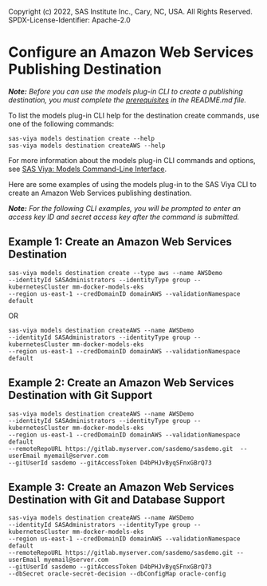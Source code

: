 Copyright (c) 2022, SAS Institute Inc., Cary, NC, USA.  All Rights Reserved.
SPDX-License-Identifier: Apache-2.0

# Configure an Amazon Web Services Publishing Destination

_**Note:** Before you can use the models plug-in CLI to create a publishing destination, you must complete the [prerequisites](./README.md#prerequisites) in the README.md file._

To list the models plug-in CLI help for the destination create commands, use one of the following commands:

```commandline
sas-viya models destination create --help
sas-viya models destination createAWS --help
```

For more information about the models plug-in CLI commands and options, see [SAS Viya: Models Command-Line Interface](https://documentation.sas.com/?cdcId=mdlmgrcdc&cdcVersion=default&docsetId=mdlmgrcli&docsetTarget=titlepage.htm).

Here are some examples of using the models plug-in to the SAS Viya CLI to create an Amazon Web Services publishing destination.

_**Note:** For the following CLI examples, you will be prompted to enter an access key ID and secret access key after the command is submitted._

## Example 1: Create an Amazon Web Services Destination

```commandline
sas-viya models destination create --type aws --name AWSDemo 
--identityId SASAdministrators --identityType group --kubernetesCluster mm-docker-models-eks 
--region us-east-1 --credDomainID domainAWS --validationNamespace default
```

OR

```commandline
sas-viya models destination createAWS --name AWSDemo 
--identityId SASAdministrators --identityType group --kubernetesCluster mm-docker-models-eks 
--region us-east-1 --credDomainID domainAWS --validationNamespace default
```

## Example 2: Create an Amazon Web Services Destination with Git Support

```commandline
sas-viya models destination createAWS --name AWSDemo 
--identityId SASAdministrators --identityType group --kubernetesCluster mm-docker-models-eks 
--region us-east-1 --credDomainID domainAWS --validationNamespace default 
--remoteRepoURL https://gitlab.myserver.com/sasdemo/sasdemo.git  --userEmail myemail@server.com 
--gitUserId sasdemo --gitAccessToken D4bPHJvByqSFnxGBrQ73
```

## Example 3: Create an Amazon Web Services Destination with Git and Database Support

```commandline
sas-viya models destination createAWS --name AWSDemo 
--identityId SASAdministrators --identityType group --kubernetesCluster mm-docker-models-eks 
--region us-east-1 --credDomainID domainAWS --validationNamespace default 
--remoteRepoURL https://gitlab.myserver.com/sasdemo/sasdemo.git --userEmail myemail@server.com 
--gitUserId sasdemo --gitAccessToken D4bPHJvByqSFnxGBrQ73 
--dbSecret oracle-secret-decision --dbConfigMap oracle-config
```